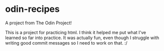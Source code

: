 # odin-recipes
A project from The Odin Project!

This is a project for practicing html.
I think it helped me put what I've learned so far into practice.
It was actually fun, even though I struggle with writing good commit messages so I need to work on that. :/